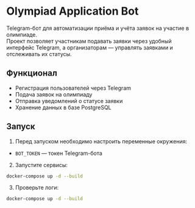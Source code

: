 # Olympiad Application Bot

Telegram-бот для автоматизации приёма и учёта заявок на участие в олимпиаде.  
Проект позволяет участникам подавать заявки через удобный интерфейс Telegram, а организаторам — управлять заявками и отслеживать их статусы.

## Функционал

- Регистрация пользователей через Telegram
- Подача заявок на олимпиаду
- Отправка уведомлений о статусе заявки
- Хранение данных в базе PostgreSQL

## Запуск

1. Перед запуском необходимо настроить переменные окружения:

- `BOT_TOKEN` — токен Telegram-бота

2. Запустите сервисы:
``` bash
docker-compose up -d --build
```

3. Проверьте логи:
``` bash
docker-compose up -d --build
```